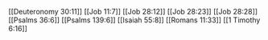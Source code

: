 [[Deuteronomy 30:11]]
[[Job 11:7]]
[[Job 28:12]]
[[Job 28:23]]
[[Job 28:28]]
[[Psalms 36:6]]
[[Psalms 139:6]]
[[Isaiah 55:8]]
[[Romans 11:33]]
[[1 Timothy 6:16]]
